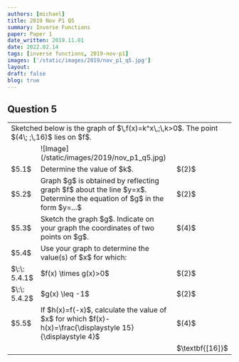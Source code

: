 ```yaml
---
authors: [michael]
title: 2019 Nov P1 Q5
summary: Inverse Functions
paper: Paper 1
date_written: 2019.11.01
date: 2022.02.14
tags: [inverse functions, 2019-nov-p1]
images: ['/static/images/2019/nov_p1_q5.jpg']
layout:
draft: false
blog: true
---
```


## Question 5

<table class="border-collapse">
  <tbody>
    <tr>
      <td colSpan='3'>Sketched below is the graph of $\,f(x)=k^x\,;\,k>0$. The point $(4\; ;\,16)$ lies on $f$.</td>
    </tr> 
    <tr>
      <td></td>
      <td>![Image](/static/images/2019/nov_p1_q5.jpg)</td>
      <td></td>
    </tr>
    <tr>
      <td>$5.1$</td>
      <td>Determine the value of $k$.</td>
      <td>$(2)$</td>
    </tr>
    <tr>
      <td>$5.2$</td>
      <td>Graph $g$ is obtained by reflecting graph $f$ about the line $y=x$. Determine the equation of $g$ in the form $y=...$</td>
      <td>$(2)$</td>
    </tr>
    <tr>
      <td>$5.3$</td>
      <td>Sketch the graph $g$. Indicate on your graph the coordinates of two points on $g$.</td>
      <td>$(4)$</td>
    </tr>
    <tr>
      <td>$5.4$</td>
      <td>Use your graph to determine the value(s) of $x$ for which:</td>
      <td></td>
    </tr>
    <tr>   
      <td>$\:\: 5.4.1$</td>
      <td>$f(x) \times g(x)>0$</td>
      <td>$(2)$</td>
    </tr>
    <tr>
      <td>$\:\: 5.4.2$</td>
      <td>$g(x) \leq -1$</td>
      <td>$(2)$</td>
    </tr>
    <tr>
      <td>$5.5$</td>
      <td>If $h(x)=f(-x)$, calculate the value of $x$ for which $f(x)-h(x)=\frac{\displaystyle 15}{\displaystyle 4}$</td>
      <td>$(4)$</td>
    </tr>
    <tr>
      <td></td>
      <td></td>
      <td>$\textbf{[16]}$</td>
    </tr>
  </tbody>
</table>
